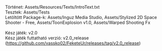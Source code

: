Történet: Assets/Resources/Texts/IntroText.txt <br/>
Tesztek: Assets/Tests <br/>
Letöltött Package-k: Assets/Inguz Media Studio, Assets/Stylized 2D Space Shooter - Free, Assets/ToonExplosion v1.0, Assets/Warped Shooting Fx <br/>
<br/>
Kész játék: v2.0<br/>
Kész játék futtatható verzió: v2.0_release (https://github.com/vassko02/FeketeUr/releases/tag/v2.0_release)
